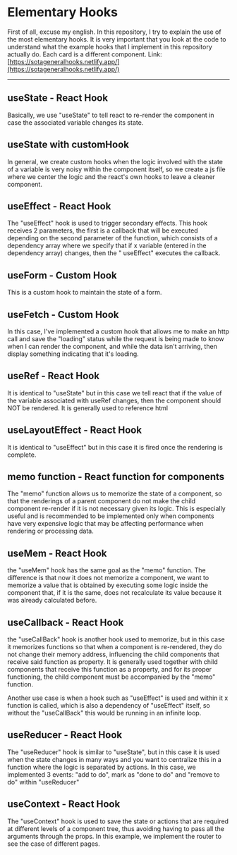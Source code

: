 # Elementary Hooks
First of all, excuse my english.
In this repository, I try to explain the use of the most elementary hooks.
It is very important that you look at the code to understand what the example hooks that I implement in this repository actually do. Each card is a different component.
Link: [https://sotageneralhooks.netlify.app/](https://sotageneralhooks.netlify.app/)

---

## useState - React Hook
Basically, we use "useState" to tell react to re-render the component in case the associated variable changes its state.


## useState with customHook
In general, we create custom hooks when the logic involved with the state of a variable is very noisy within the component itself, so we create a js file where we center the logic and the react's own hooks to leave a cleaner component.


## useEffect - React Hook
The "useEffect" hook is used to trigger secondary effects. This hook receives 2 parameters, the first is a callback that will be executed depending on the second parameter of the function, which consists of a dependency array where we specify that if x variable (entered in the dependency array) changes, then the " useEffect" executes the callback.

## useForm - Custom Hook
This is a custom hook to maintain the state of a form.


## useFetch - Custom Hook
In this case, I've implemented a custom hook that allows me to make an http call and save the "loading" status while the request is being made to know when I can render the component, and while the data isn't arriving, then display something indicating that it's loading.

## useRef - React Hook
It is identical to "useState" but in this case we tell react that if the value of the variable associated with useRef changes, then the component should NOT be rendered.
It is generally used to reference html

## useLayoutEffect - React Hook
It is identical to "useEffect" but in this case it is fired once the rendering is complete.


## memo function - React function for components
The "memo" function allows us to memorize the state of a component, so that the renderings of a parent component do not make the child component re-render if it is not necessary given its logic. This is especially useful and is recommended to be implemented only when components have very expensive logic that may be affecting performance when rendering or processing data.

## useMem - React Hook
the "useMem" hook has the same goal as the "memo" function. The difference is that now it does not memorize a component, we want to memorize a value that is obtained by executing some logic inside the component that, if it is the same, does not recalculate its value because it was already calculated before.

## useCallback - React Hook
the "useCallBack" hook is another hook used to memorize, but in this case it memorizes functions so that when a component is re-rendered, they do not change their memory address, influencing the child components that receive said function as property. It is generally used together with child components that receive this function as a property, and for its proper functioning, the child component must be accompanied by the "memo" function.

Another use case is when a hook such as "useEffect" is used and within it x function is called, which is also a dependency of "useEffect" itself, so without the "useCallBack" this would be running in an infinite loop.


## useReducer - React Hook
The "useReducer" hook is similar to "useState", but in this case it is used when the state changes in many ways and you want to centralize this in a function where the logic is separated by actions.
In this case, we implemented 3 events: "add to do", mark as "done to do" and "remove to do" within "useReducer"


## useContext - React Hook
The "useContext" hook is used to save the state or actions that are required at different levels of a component tree, thus avoiding having to pass all the arguments through the props.
In this example, we implement the router to see the case of different pages.